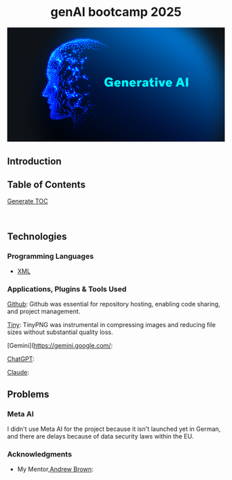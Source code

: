 <h1 align="center">genAI bootcamp 2025</h1>

<img src="assets/readme/generative-ai.webp" alt="A decorative picture featuring GenAI">

## Introduction

## Table of Contents

[Generate TOC](https://ecotrust-canada.github.io/markdown-toc/)

<br>

## Technologies

### Programming Languages

- [XML](https://en.wikipedia.org/wiki/XML)


### Applications, Plugins & Tools Used

[Github](https://github.com/): Github was essential for repository hosting, enabling code sharing, and project management.

[Tiny](https://tinypng.com/): TinyPNG was instrumental in compressing images and reducing file sizes without substantial quality loss.

[Gemini](https://gemini.google.com/: 

[ChatGPT](https://chat.openai.com/): 

[Claude](https://claude.ai/): 

## Problems

### Meta AI

I didn't use Meta AI for the project because it isn't launched yet in German, and there are delays because of data security laws within the EU. 

### Acknowledgments

- My Mentor,[Andrew Brown]():
